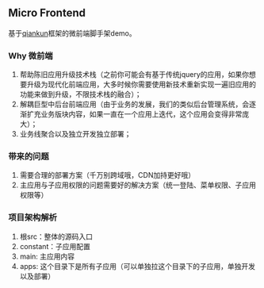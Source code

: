 ## Micro Frontend
基于[qiankun](https://qiankun.umijs.org/)框架的微前端脚手架demo。

### Why 微前端
1. 帮助陈旧应用升级技术栈（之前你可能会有基于传统jquery的应用，如果你想要升级为现代化前端应用，大多时候你需要使用新技术重新实现一遍旧应用的功能来做到升级，不限技术栈的融合）；
2. 解耦巨型中后台前端应用（由于业务的发展，我们的类似后台管理系统，会逐渐扩充业务版块内容，如果一直在一个应用上迭代，这个应用会变得非常庞大）；
3. 业务线聚合以及独立开发独立部署；

### 带来的问题
1. 需要合理的部署方案（千万别跨域哦，CDN加持更好哦）
2. 主应用与子应用权限的问题需要好的解决方案（统一登陆、菜单权限、子应用权限等）

### 项目架构解析
1. 根src：整体的源码入口
2. constant：子应用配置
3. main: 主应用内容
4. apps: 这个目录下是所有子应用（可以单独拉这个目录下的子应用，单独开发以及部署）